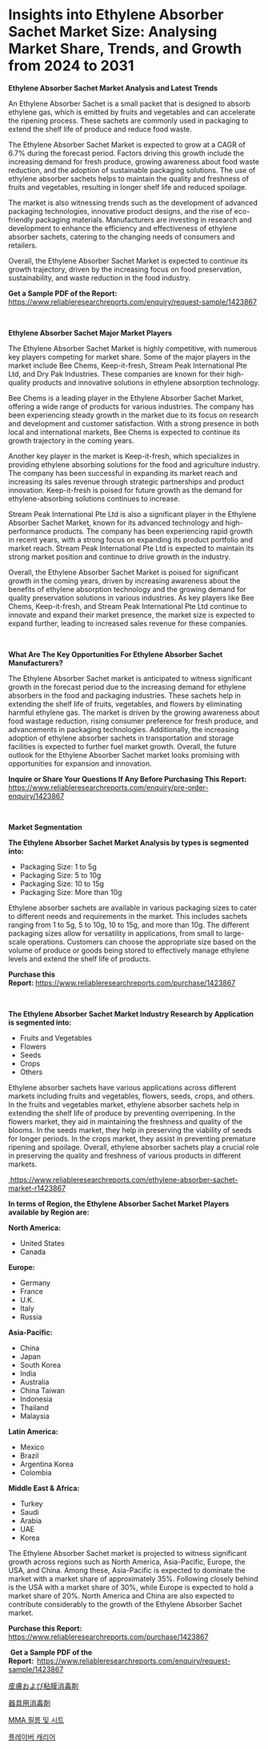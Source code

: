 <p><h1>Insights into Ethylene Absorber Sachet Market Size: Analysing Market Share, Trends, and Growth from 2024 to 2031</h1></p><p><strong>Ethylene Absorber Sachet Market Analysis and Latest Trends</strong></p>
<p><p>An Ethylene Absorber Sachet is a small packet that is designed to absorb ethylene gas, which is emitted by fruits and vegetables and can accelerate the ripening process. These sachets are commonly used in packaging to extend the shelf life of produce and reduce food waste.</p><p>The Ethylene Absorber Sachet Market is expected to grow at a CAGR of 6.7% during the forecast period. Factors driving this growth include the increasing demand for fresh produce, growing awareness about food waste reduction, and the adoption of sustainable packaging solutions. The use of ethylene absorber sachets helps to maintain the quality and freshness of fruits and vegetables, resulting in longer shelf life and reduced spoilage.</p><p>The market is also witnessing trends such as the development of advanced packaging technologies, innovative product designs, and the rise of eco-friendly packaging materials. Manufacturers are investing in research and development to enhance the efficiency and effectiveness of ethylene absorber sachets, catering to the changing needs of consumers and retailers.</p><p>Overall, the Ethylene Absorber Sachet Market is expected to continue its growth trajectory, driven by the increasing focus on food preservation, sustainability, and waste reduction in the food industry.</p></p>
<p><strong>Get a Sample PDF of the Report:&nbsp;</strong> <a href="https://www.reliableresearchreports.com/enquiry/request-sample/1423867">https://www.reliableresearchreports.com/enquiry/request-sample/1423867</a></p>
<p>&nbsp;</p>
<p><strong>Ethylene Absorber Sachet Major Market Players</strong></p>
<p><p>The Ethylene Absorber Sachet Market is highly competitive, with numerous key players competing for market share. Some of the major players in the market include Bee Chems, Keep-it-fresh, Stream Peak International Pte Ltd, and Dry Pak Industries. These companies are known for their high-quality products and innovative solutions in ethylene absorption technology.</p><p>Bee Chems is a leading player in the Ethylene Absorber Sachet Market, offering a wide range of products for various industries. The company has been experiencing steady growth in the market due to its focus on research and development and customer satisfaction. With a strong presence in both local and international markets, Bee Chems is expected to continue its growth trajectory in the coming years.</p><p>Another key player in the market is Keep-it-fresh, which specializes in providing ethylene absorbing solutions for the food and agriculture industry. The company has been successful in expanding its market reach and increasing its sales revenue through strategic partnerships and product innovation. Keep-it-fresh is poised for future growth as the demand for ethylene-absorbing solutions continues to increase.</p><p>Stream Peak International Pte Ltd is also a significant player in the Ethylene Absorber Sachet Market, known for its advanced technology and high-performance products. The company has been experiencing rapid growth in recent years, with a strong focus on expanding its product portfolio and market reach. Stream Peak International Pte Ltd is expected to maintain its strong market position and continue to drive growth in the industry.</p><p>Overall, the Ethylene Absorber Sachet Market is poised for significant growth in the coming years, driven by increasing awareness about the benefits of ethylene absorption technology and the growing demand for quality preservation solutions in various industries. As key players like Bee Chems, Keep-it-fresh, and Stream Peak International Pte Ltd continue to innovate and expand their market presence, the market size is expected to expand further, leading to increased sales revenue for these companies.</p></p>
<p>&nbsp;</p>
<p><strong>What Are The Key Opportunities For Ethylene Absorber Sachet Manufacturers?</strong></p>
<p><p>The Ethylene Absorber Sachet market is anticipated to witness significant growth in the forecast period due to the increasing demand for ethylene absorbers in the food and packaging industries. These sachets help in extending the shelf life of fruits, vegetables, and flowers by eliminating harmful ethylene gas. The market is driven by the growing awareness about food wastage reduction, rising consumer preference for fresh produce, and advancements in packaging technologies. Additionally, the increasing adoption of ethylene absorber sachets in transportation and storage facilities is expected to further fuel market growth. Overall, the future outlook for the Ethylene Absorber Sachet market looks promising with opportunities for expansion and innovation.</p></p>
<p><strong>Inquire or Share Your Questions If Any Before Purchasing This Report:</strong> <a href="https://www.reliableresearchreports.com/enquiry/pre-order-enquiry/1423867">https://www.reliableresearchreports.com/enquiry/pre-order-enquiry/1423867</a></p>
<p>&nbsp;</p>
<p><strong>Market Segmentation</strong></p>
<p><strong>The Ethylene Absorber Sachet Market Analysis by types is segmented into:</strong></p>
<p><ul><li>Packaging Size: 1 to 5g</li><li>Packaging Size: 5 to 10g</li><li>Packaging Size: 10 to 15g</li><li>Packaging Size: More than 10g</li></ul></p>
<p><p>Ethylene absorber sachets are available in various packaging sizes to cater to different needs and requirements in the market. This includes sachets ranging from 1 to 5g, 5 to 10g, 10 to 15g, and more than 10g. The different packaging sizes allow for versatility in applications, from small to large-scale operations. Customers can choose the appropriate size based on the volume of produce or goods being stored to effectively manage ethylene levels and extend the shelf life of products.</p></p>
<p><strong>Purchase this Report:&nbsp;</strong><a href="https://www.reliableresearchreports.com/purchase/1423867">https://www.reliableresearchreports.com/purchase/1423867</a></p>
<p>&nbsp;</p>
<p><strong>The Ethylene Absorber Sachet Market Industry Research by Application is segmented into:</strong></p>
<p><ul><li>Fruits and Vegetables</li><li>Flowers</li><li>Seeds</li><li>Crops</li><li>Others</li></ul></p>
<p><p>Ethylene absorber sachets have various applications across different markets including fruits and vegetables, flowers, seeds, crops, and others. In the fruits and vegetables market, ethylene absorber sachets help in extending the shelf life of produce by preventing overripening. In the flowers market, they aid in maintaining the freshness and quality of the blooms. In the seeds market, they help in preserving the viability of seeds for longer periods. In the crops market, they assist in preventing premature ripening and spoilage. Overall, ethylene absorber sachets play a crucial role in preserving the quality and freshness of various products in different markets.</p></p>
<p><a href="https://www.reliableresearchreports.com/ethylene-absorber-sachet-market-r1423867">&nbsp;https://www.reliableresearchreports.com/ethylene-absorber-sachet-market-r1423867</a></p>
<p><strong>In terms of Region, the Ethylene Absorber Sachet Market Players available by Region are:</strong></p>
<p>
    <p> <strong> North America: </strong>
        <ul>
            <li>United States</li>
            <li>Canada</li>
        </ul>
        </p> 
    <p> <strong> Europe: </strong>
        <ul>
            <li>Germany</li>
            <li>France</li>
            <li>U.K.</li>
            <li>Italy</li>
            <li>Russia</li>
        </ul>
        </p> 
    <p> <strong> Asia-Pacific: </strong>
        <ul>
            <li>China</li>
            <li>Japan</li>
            <li>South Korea</li>
            <li>India</li>
            <li>Australia</li>
            <li>China Taiwan</li>
            <li>Indonesia</li>
            <li>Thailand</li>
            <li>Malaysia</li>
        </ul>
        </p> 
    <p> <strong> Latin America: </strong>
        <ul>
            <li>Mexico</li>
            <li>Brazil</li>
            <li>Argentina Korea</li>
            <li>Colombia</li>
        </ul>
        </p> 
    <p> <strong> Middle East & Africa: </strong>
        <ul>
            <li>Turkey</li>
            <li>Saudi</li>
            <li>Arabia</li>
            <li>UAE</li>
            <li>Korea</li>
        </ul>
    </p>
    </p>
<p><p>The Ethylene Absorber Sachet market is projected to witness significant growth across regions such as North America, Asia-Pacific, Europe, the USA, and China. Among these, Asia-Pacific is expected to dominate the market with a market share of approximately 35%. Following closely behind is the USA with a market share of 30%, while Europe is expected to hold a market share of 20%. North America and China are also expected to contribute considerably to the growth of the Ethylene Absorber Sachet market.</p></p>
<p><strong>Purchase this Report: </strong><a href="https://www.reliableresearchreports.com/purchase/1423867">https://www.reliableresearchreports.com/purchase/1423867</a></p>
<p>&nbsp;<strong>Get a Sample PDF of the Report:&nbsp;&nbsp;</strong><a href="https://www.reliableresearchreports.com/enquiry/request-sample/1423867">https://www.reliableresearchreports.com/enquiry/request-sample/1423867</a></p>
<p><strong></strong></p>
<p><p><a href="https://medium.com/@mookiesville/%E7%9A%AE%E8%86%9A%E3%81%8A%E3%82%88%E3%81%B3%E7%B2%98%E8%86%9C%E6%B6%88%E6%AF%92%E8%96%AC%E5%B8%82%E5%A0%B4%E3%81%AE%E8%A6%8F%E6%A8%A1%E3%81%AF-%E5%B9%B4%E9%96%93%E6%88%90%E9%95%B7%E7%8E%87-%E3%81%A7%E6%8B%A1%E5%A4%A7%E3%81%97%E3%81%A6%E3%81%8A%E3%82%8A-%E3%81%93%E3%81%AE%E3%83%AC%E3%83%9D%E3%83%BC%E3%83%88%E3%81%AF%E5%B8%82%E5%A0%B4%E3%82%BB%E3%82%B0%E3%83%A1%E3%83%B3%E3%83%86%E3%83%BC%E3%82%B7%E3%83%A7%E3%83%B3-%E6%88%90%E9%95%B7-%E3%81%8A%E3%82%88%E3%81%B32024%E5%B9%B4%E3%81%8B%E3%82%892031%E5%B9%B4%E3%81%AE%E4%BA%88%E6%B8%AC%E3%81%AB%E3%82%88%E3%82%8B%E5%88%86%E6%9E%90%E3%82%92%E3%82%AB%E3%83%90%E3%83%BC%E3%81%97%E3%81%A6%E3%81%84%E3%81%BE%E3%81%99-5bfbc9cb5c8b">皮膚および粘膜消毒剤</a></p><p><a href="https://medium.com/@mookiesville/%E6%A9%9F%E5%99%A8%E6%B6%88%E6%AF%92%E8%96%AC%E5%B8%82%E5%A0%B4%E3%81%AE%E8%AA%BF%E6%9F%BB%E3%81%8A%E3%82%88%E3%81%B3%E7%94%A3%E6%A5%AD%E3%81%AE%E9%80%B2%E5%8C%96-2031%E5%B9%B4%E3%81%BE%E3%81%A7%E3%81%AE%E4%BA%88%E6%B8%AC-23e450a5e8e5">器具用消毒剤</a></p><p><a href="https://medium.com/@joanacasper2001/2024%EB%85%84%EB%B6%80%ED%84%B0-2031%EB%85%84%EA%B9%8C%EC%A7%80-mma-%ED%95%84%EB%A6%84-%EB%B0%8F-%EC%8B%9C%ED%8A%B8-%EC%8B%9C%EC%9E%A5-%EC%A0%90%EC%9C%A0%EC%9C%A8-%EB%B0%8F-%EA%B2%BD%EC%9F%81-%ED%92%8D%EA%B2%BD%EC%97%90-%EB%8C%80%ED%95%9C-%ED%86%B5%EC%B0%B0%EB%A0%A5-1ad016df93fc">MMA 필름 및 시트</a></p><p><a href="https://medium.com/@joanacasper2001/%ED%94%8C%EB%A0%88%EC%9D%B4%EB%B2%84-%EC%9A%B4%EB%B0%98%EC%97%85%EA%B3%84%EC%97%90-%EB%8C%80%ED%95%9C-%ED%86%B5%EC%B0%B0%EB%A0%A5-%EC%8B%9C%EC%9E%A5-%EC%9E%AC%EC%A0%95-%EC%83%81%ED%99%A9-%EC%8B%9C%EC%9E%A5-%EA%B7%9C%EB%AA%A8-%EB%B0%8F-2031%EB%85%84%EA%B9%8C%EC%A7%80%EC%9D%98-%EC%88%98%EC%9D%B5-%EB%B6%84%EC%84%9D-796c3d496bc1">플레이버 캐리어</a></p></p>
